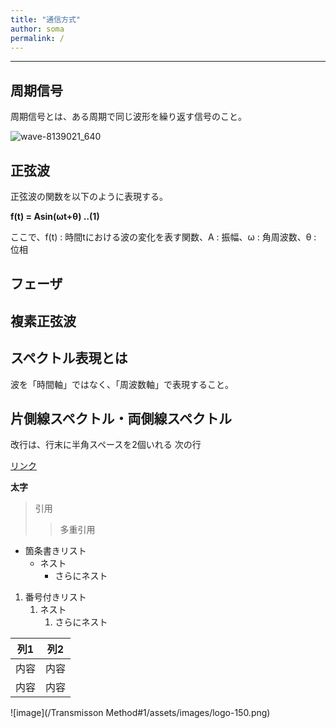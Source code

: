 ```yaml
---
title: "通信方式"
author: soma
permalink: /
---
```







---

## 周期信号
周期信号とは、ある周期で同じ波形を繰り返す信号のこと。

![wave-8139021_640](https://github.com/SOMAggg/Create_WebSite/assets/167855712/d3a90167-645f-4d2d-bd7f-c6a842bdc297)


## 正弦波
正弦波の関数を以下のように表現する。

**f(t) = Asin(ωt+θ) ‥(1)**

ここで、f(t) : 時間tにおける波の変化を表す関数、A : 振幅、ω : 角周波数、θ : 位相

## フェーザ  

## 複素正弦波  

## スペクトル表現とは
波を「時間軸」ではなく、「周波数軸」で表現すること。

## 片側線スペクトル・両側線スペクトル  



改行は、行末に半角スペースを2個いれる
次の行

[リンク](https://www.google.co.jp/)

**太字**

> 引用
>> 多重引用


- 箇条書きリスト
  - ネスト
    - さらにネスト


1. 番号付きリスト
   1. ネスト
      1. さらにネスト


| 列1  | 列2  |
|-----|-----|
| 内容  | 内容  |
| 内容  | 内容  |

![image](/Transmisson Method#1/assets/images/logo-150.png)
